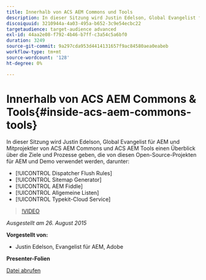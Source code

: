```yaml
---
title: Innerhalb von ACS AEM Commons und Tools
description: In dieser Sitzung wird Justin Edelson, Global Evangelist für AEM und Mitprojektler von ACS AEM Commons und ACS AEM Tools einen Überblick über die Ziele und Prozesse geben, die von diesen Open-Source-Projekten für AEM und Demo verwendet werden.
discoiquuid: 3210944a-4a03-495a-b652-3c9e54ecbc22
targetaudience: target-audience advanced
exl-id: 44aa2e08-f792-4b46-b7ff-c3a54c5a6bf0
duration: 3249
source-git-commit: 9a297cda953d4414131657f9ac84580aea0eabeb
workflow-type: tm+mt
source-wordcount: '128'
ht-degree: 0%

---
```


# Innerhalb von ACS AEM Commons &amp; Tools{#inside-acs-aem-commons-tools}

In dieser Sitzung wird Justin Edelson, Global Evangelist für AEM und Mitprojektler von ACS AEM Commons und ACS AEM Tools einen Überblick über die Ziele und Prozesse geben, die von diesen Open-Source-Projekten für AEM und Demo verwendet werden, darunter:

* [!UICONTROL Dispatcher Flush Rules]
* [!UICONTROL Sitemap Generator]
* [!UICONTROL AEM Fiddle]
* [!UICONTROL Allgemeine Listen]
* [!UICONTROL Typekit-Cloud Service]

>[!VIDEO](https://video.tv.adobe.com/v/19374/?quality=9)

*Ausgestellt am 26. August 2015*

**Vorgestellt von:**

* Justin Edelson, Evangelist für AEM, Adobe

**Presenter-Folien**

[Datei abrufen](assets/08262015-commons-and-tools.pptx)
<!--
[Get back to the Overview](https://helpx.adobe.com/experience-manager/kt/eseminars/gems/aem-index.html)
-->
